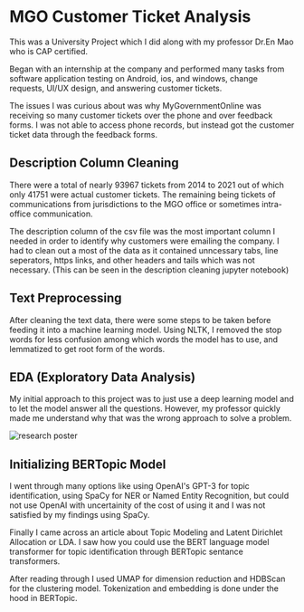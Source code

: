 # MGO Customer Ticket Analysis
This was a University Project which I did along with my professor Dr.En Mao who is CAP certified. 

Began with an internship at the company and performed many tasks from software application testing on Android, ios, and windows, change requests, UI/UX design, and answering customer tickets. 

The issues I was curious about was why MyGovernmentOnline was receiving so many customer tickets over the phone and over feedback forms. I was not able to access phone records, but instead got the customer ticket data through the feedback forms.

## Description Column Cleaning

There were a total of nearly 93967 tickets from 2014 to 2021 out of which only 41751 were actual customer tickets. The remaining being tickets of communications from jurisdictions to the MGO office or sometimes intra-office communication. 

The description column of the csv file was the most important column I needed in order to identify why customers were emailing the company. I had to clean out a most of the data as it contained unncessary tabs, line seperators, https links, and other headers and tails which was not necessary. (This can be seen in the description cleaning jupyter notebook)

## Text Preprocessing
After cleaning the text data, there were some steps to be taken before feeding it into a machine learning model. 
Using NLTK, I removed the stop words for less confusion among which words the model has to use, and lemmatized to get root form of the words. 

## EDA (Exploratory Data Analysis)
My initial approach to this project was to just use a deep learning model and to let the model answer all the questions. However, my professor quickly made me understand why that was the wrong approach to solve a problem. 

![research poster]((https://imgur.com/VuWalyX))

## Initializing BERTopic Model
I went through many options like using OpenAI's GPT-3 for topic identification, using SpaCy for NER or Named Entity Recognition, but could not use OpenAI with uncertainity of the cost of using it and I was not satisfied by my findings using SpaCy.

Finally I came across an article about Topic Modeling and Latent Dirichlet Allocation or LDA. I saw how you could use the BERT language model transformer for topic identification through BERTopic sentance transformers.

After reading through I used UMAP for dimension reduction and HDBScan for the clustering model. 
Tokenization and embedding is done under the hood in BERTopic.
